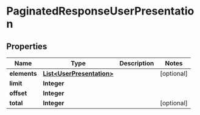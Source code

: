 
# PaginatedResponseUserPresentation

## Properties
Name | Type | Description | Notes
------------ | ------------- | ------------- | -------------
**elements** | [**List&lt;UserPresentation&gt;**](UserPresentation.md) |  |  [optional]
**limit** | **Integer** |  | 
**offset** | **Integer** |  | 
**total** | **Integer** |  |  [optional]




